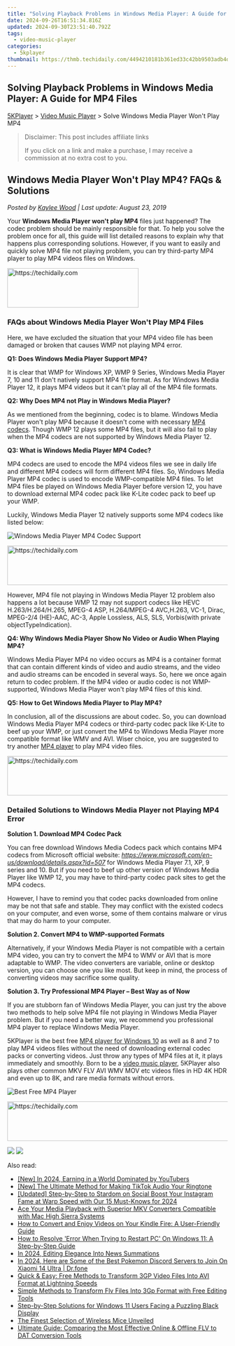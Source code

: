 ```yaml
---
title: "Solving Playback Problems in Windows Media Player: A Guide for MP4 Files"
date: 2024-09-26T16:51:34.816Z
updated: 2024-09-30T23:51:40.792Z
tags:
  - video-music-player
categories:
  - 5kplayer
thumbnail: https://thmb.techidaily.com/4494210181b361ed33c42bb9503adb4d12c1be013a2d22176a91ef5b8d6bd2e7.jpg
---
```


## Solving Playback Problems in Windows Media Player: A Guide for MP4 Files

[5KPlayer](https://tools.techidaily.com/5kplayer/products/) \> [Video Music Player](https://tools.techidaily.com/5kplayer/video-music-player/) \> Solve Windows Media Player Won't Play MP4

>  Disclaimer: This post includes affiliate links
>
>  If you click on a link and make a purchase, I may receive a commission at no extra cost to you.
>

## Windows Media Player Won't Play MP4? FAQs & Solutions

 _Posted by [Kaylee Wood](https://www.quora.com/profile/Amanda-Hu-21) | Last update: August 23, 2019_

Your **Windows Media Player won't play MP4** files just happened? The codec problem should be mainly responsible for that. To help you solve the problem once for all, this guide will list detailed reasons to explain why that happens plus corresponding solutions. However, if you want to easily and quickly solve MP4 file not playing problem, you can try third-party MP4 player to play MP4 videos files on Windows.

<!-- affiliate ads begin -->
<a href="https://aligracehair.sjv.io/c/5597632/1918661/19272" target="_top" id="1918661">
  <img src="//a.impactradius-go.com/display-ad/19272-1918661" border="0" alt="https://techidaily.com" width="300" height="90"/>
</a>
<img height="0" width="0" src="https://aligracehair.sjv.io/i/5597632/1918661/19272" style="position:absolute;visibility:hidden;" border="0" />
<!-- affiliate ads end -->

### FAQs about Windows Media Player Won't Play MP4 Files

Here, we have excluded the situation that your MP4 video file has been damaged or broken that causes WMP not playing MP4 error.

**Q1: Does Windows Media Player Support MP4?**

It is clear that WMP for Windows XP, WMP 9 Series, Windows Media Player 7, 10 and 11 don't natively support MP4 file format. As for Windows Media Player 12, it plays MP4 videos but it can't play all of the MP4 file formats.

**Q2: Why Does MP4 not Play in Windows Media Player?**

As we mentioned from the beginning, codec is to blame. Windows Media Player won't play MP4 because it doesn't come with necessary [MP4 codecs](https://tools.techidaily.com/5kplayer/video-music-player/). Though WMP 12 plays some MP4 files, but it will also fail to play when the MP4 codecs are not supported by Windows Media Player 12.

**Q3: What is Windows Media Player MP4 Codec?**

MP4 codecs are used to encode the MP4 videos files we see in daily life and different MP4 codecs will form different MP4 files. So, Windows Media Player MP4 codec is used to encode WMP-compatible MP4 files. To let MP4 files be played on Windows Media Player before version 12, you have to download external MP4 codec pack like K-Lite codec pack to beef up your WMP.

Luckily, Windows Media Player 12 natively supports some MP4 codecs like listed below:

![Windows Media Player MP4 Codec Support](https://www.5kplayer.com/video-music-player/img/5kp-play-mp4-wmp-zjy-001.jpg) 

<!-- affiliate ads begin -->
<a href="https://aligracehair.sjv.io/c/5597632/1880944/19272" target="_top" id="1880944">
  <img src="//a.impactradius-go.com/display-ad/19272-1880944" border="0" alt="https://techidaily.com" width="728" height="90"/>
</a>
<img height="0" width="0" src="https://aligracehair.sjv.io/i/5597632/1880944/19272" style="position:absolute;visibility:hidden;" border="0" />
<!-- affiliate ads end -->

However, MP4 file not playing in Windows Media Player 12 problem also happens a lot because WMP 12 may not support codecs like HEVC H.263/H.264/H.265, MPEG-4 ASP, H.264/MPEG-4 AVC,H.263, VC-1, Dirac, MPEG-2/4 (HE)-AAC, AC-3, Apple Lossless, ALS, SLS, Vorbis(with private objectTypeIndication).

**Q4: Why Windows Media Player Show No Video or Audio When Playing MP4?**

Windows Media Player MP4 no video occurs as MP4 is a container format that can contain different kinds of video and audio streams, and the video and audio streams can be encoded in several ways. So, here we once again return to codec problem. If the MP4 video or audio codec is not WMP-supported, Windows Media Player won't play MP4 files of this kind.

**Q5: How to Get Windows Media Player to Play MP4?**

In conclusion, all of the discussions are about codec. So, you can download Windows Media Player MP4 codecs or third-party codec pack like K-Lite to beef up your WMP, or just convert the MP4 to Windows Media Player more compatible format like WMV and AVI. Wiser choice, you are suggested to try another [MP4 player](https://tools.techidaily.com/5kplayer/video-music-player/) to play MP4 video files.

<!-- affiliate ads begin -->
<a href="https://appsumo.8odi.net/c/5597632/2151892/7443" target="_top" id="2151892">
  <img src="//a.impactradius-go.com/display-ad/7443-2151892" border="0" alt="https://techidaily.com" width="600" height="90"/>
</a>
<img height="0" width="0" src="https://appsumo.8odi.net/i/5597632/2151892/7443" style="position:absolute;visibility:hidden;" border="0" />
<!-- affiliate ads end -->

### Detailed Solutions to Windows Media Player not Playing MP4 Error

**Solution 1\. Download MP4 Codec Pack**

You can free download Windows Media Codecs pack which contains MP4 codecs from Microsoft official website: _https://www.microsoft.com/en-us/download/details.aspx?id=507_ for Windows Media Player 7.1, XP, 9 series and 10\. But if you need to beef up other version of Windows Media Player like WMP 12, you may have to third-party codec pack sites to get the MP4 codecs.

However, I have to remind you that codec packs downloaded from online may be not that safe and stable. They may conflict with the existed codecs on your computer, and even worse, some of them contains malware or virus that may do harm to your computer.

**Solution 2\. Convert MP4 to WMP-supported Formats**

Alternatively, if your Windows Media Player is not compatible with a certain MP4 video, you can try to convert the MP4 to WMV or AVI that is more adaptable to WMP. The video converters are variable, online or desktop version, you can choose one you like most. But keep in mind, the process of converting videos may sacrifice some quality.

**Solution 3\. Try Professional MP4 Player – Best Way as of Now**

If you are stubborn fan of Windows Media Player, you can just try the above two methods to help solve MP4 file not playing in Windows Media Player problem. But if you need a better way, we recommend you professional MP4 player to replace Windows Media Player.

5KPlayer is the best free [MP4 player for Windows 10](https://tools.techidaily.com/5kplayer/video-music-player/) as well as 8 and 7 to play MP4 videos files without the need of downloading external codec packs or converting videos. Just throw any types of MP4 files at it, it plays immediately and smoothly. Born to be a [video music player](https://tools.techidaily.com/5kplayer/video-music-player/), 5KPlayer also plays other common MKV FLV AVI WMV MOV etc videos files in HD 4K HDR and even up to 8K, and rare media formats without errors. 

![Best Free MP4 Player](https://www.5kplayer.com/video-music-player/img/flv-player-free-download.jpg) 

<!-- affiliate ads begin -->
<a href="https://aligracehair.sjv.io/c/5597632/1880976/19272" target="_top" id="1880976">
  <img src="//a.impactradius-go.com/display-ad/19272-1880976" border="0" alt="https://techidaily.com" width="728" height="90"/>
</a>
<img height="0" width="0" src="https://aligracehair.sjv.io/i/5597632/1880976/19272" style="position:absolute;visibility:hidden;" border="0" />
<!-- affiliate ads end -->

[![](https://www.5kplayer.com/video-music-player/../button/freedownwhitewin.png)](https://tools.techidaily.com/5kplayer/products/) [![](https://www.5kplayer.com/video-music-player/../button/freedownbackmac.png)](https://tools.techidaily.com/5kplayer/products/)

<ins class="adsbygoogle"
     style="display:block"
     data-ad-format="autorelaxed"
     data-ad-client="ca-pub-7571918770474297"
     data-ad-slot="1223367746"></ins>

<ins class="adsbygoogle"
     style="display:block"
     data-ad-client="ca-pub-7571918770474297"
     data-ad-slot="8358498916"
     data-ad-format="auto"
     data-full-width-responsive="true"></ins>

<span class="atpl-alsoreadstyle">Also read:</span>
<div><ul>
<li><a href="https://youtube-web.techidaily.com/n-2024-earning-in-a-world-dominated-by-youtubers/"><u>[New] In 2024, Earning in a World Dominated by YouTubers</u></a></li>
<li><a href="https://some-guidance.techidaily.com/new-the-ultimate-method-for-making-tiktok-audio-your-ringtone/"><u>[New] The Ultimate Method for Making TikTok Audio Your Ringtone</u></a></li>
<li><a href="https://instagram-clips.techidaily.com/updated-step-by-step-to-stardom-on-social-boost-your-instagram-fame-at-warp-speed-with-our-15-must-knows-for-2024/"><u>[Updated] Step-by-Step to Stardom on Social Boost Your Instagram Fame at Warp Speed with Our 15 Must-Knows for 2024</u></a></li>
<li><a href="https://media-tips.techidaily.com/ace-your-media-playback-with-superior-mkv-converters-compatible-with-mac-high-sierra-systems/"><u>Ace Your Media Playback with Superior MKV Converters Compatible with Mac High Sierra Systems</u></a></li>
<li><a href="https://media-tips.techidaily.com/how-to-convert-and-enjoy-videos-on-your-kindle-fire-a-user-friendly-guide/"><u>How to Convert and Enjoy Videos on Your Kindle Fire: A User-Friendly Guide</u></a></li>
<li><a href="https://common-error.techidaily.com/how-to-resolve-error-when-trying-to-restart-pc-on-windows-11-a-step-by-step-guide/"><u>How to Resolve 'Error When Trying to Restart PC' On Windows 11: A Step-by-Step Guide</u></a></li>
<li><a href="https://youtube-tips.techidaily.com/24-editing-elegance-into-news-summations/"><u>In 2024, Editing Elegance Into News Summations</u></a></li>
<li><a href="https://android-pokemon-go.techidaily.com/in-2024-here-are-some-of-the-best-pokemon-discord-servers-to-join-on-xiaomi-14-ultra-drfone-by-drfone-virtual-android/"><u>In 2024, Here are Some of the Best Pokemon Discord Servers to Join On Xiaomi 14 Ultra | Dr.fone</u></a></li>
<li><a href="https://media-tips.techidaily.com/quick-and-easy-free-methods-to-transform-3gp-video-files-into-avi-format-at-lightning-speeds/"><u>Quick & Easy: Free Methods to Transform 3GP Video Files Into AVI Format at Lightning Speeds</u></a></li>
<li><a href="https://media-tips.techidaily.com/simple-methods-to-transform-flv-files-into-3gp-format-with-free-editing-tools/"><u>Simple Methods to Transform Flv Files Into 3Gp Format with Free Editing Tools</u></a></li>
<li><a href="https://tech-recovery.techidaily.com/step-by-step-solutions-for-windows-11-users-facing-a-puzzling-black-display/"><u>Step-by-Step Solutions for Windows 11 Users Facing a Puzzling Black Display</u></a></li>
<li><a href="https://buynow-reviews.techidaily.com/the-finest-selection-of-wireless-mice-unveiled/"><u>The Finest Selection of Wireless Mice Unveiled</u></a></li>
<li><a href="https://media-tips.techidaily.com/ultimate-guide-comparing-the-most-effective-online-and-offline-flv-to-dat-conversion-tools/"><u>Ultimate Guide: Comparing the Most Effective Online & Offline FLV to DAT Conversion Tools</u></a></li>
</ul></div>

